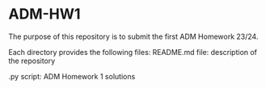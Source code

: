 # ADM-HW1

The purpose of this repository is to submit the first ADM Homework 23/24.

Each directory provides the following files:
README.md file: description of the repository

.py script: ADM Homework 1 solutions
